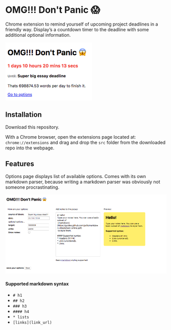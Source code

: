 # OMG!!! Don't Panic :scream:

Chrome extension to remind yourself of upcoming project deadlines in a friendly way. Display’s a countdown timer to the deadline with some additional optional information.

![popup](img/popup.png)

## Installation
Download this repository.

With a Chrome browser, open the extensions page located at: `chrome://extensions` and drag and drop the `src` folder from the downloaded repo into the webpage.

## Features
Options page displays list of available options. Comes with its own markdown parser, because writing a markdown parser was obviously not someone procrastinating.

![popup](img/options.png)

#### Supported markdown syntax
* `# h1`
* `## h2`
* `### h3`
* `#### h4`
* `* lists`
* `[links](link_url)`
